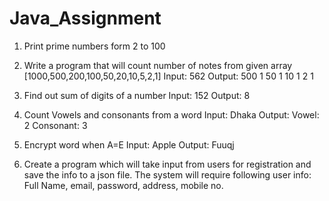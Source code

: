 # Java_Assignment
1. Print prime numbers form 2 to 100
2. Write a program that will count number of notes from given array
[1000,500,200,100,50,20,10,5,2,1]
Input: 562
Output: 
500 1
50 1
10 1
2 1

3.  Find out sum of digits of a number
Input: 152
Output: 8

4. Count Vowels and consonants from a word
Input: Dhaka
Output:
Vowel: 2
Consonant: 3

5. Encrypt word when A=E
Input: Apple
Output: Fuuqj

6. Create a program which will take input from users for registration and save the info to a json file. The system will require following user info:
Full Name, email, password, address, mobile no.
